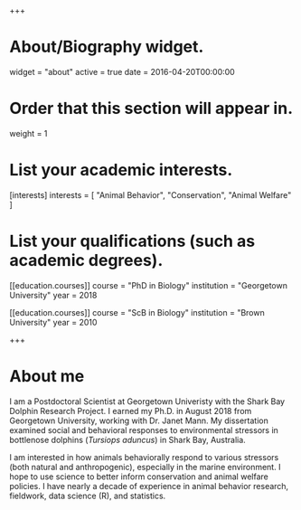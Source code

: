 +++
# About/Biography widget.
widget = "about"
active = true
date = 2016-04-20T00:00:00

# Order that this section will appear in.
weight = 1

# List your academic interests.
[interests]
  interests = [
    "Animal Behavior",
    "Conservation",
    "Animal Welfare"
  ]

# List your qualifications (such as academic degrees).
[[education.courses]]
  course = "PhD in Biology"
  institution = "Georgetown University"
  year = 2018

[[education.courses]]
  course = "ScB in Biology"
  institution = "Brown University"
  year = 2010
  
+++

# About me

I am a Postdoctoral Scientist at Georgetown Univeristy with the Shark Bay Dolphin Research Project. I earned my Ph.D. in August 2018 from Georgetown University, working with Dr. Janet Mann. My dissertation examined social and behavioral responses to environmental stressors in bottlenose dolphins (*Tursiops aduncus*) in Shark Bay, Australia.

I am interested in how animals behaviorally respond to various stressors (both natural and anthropogenic), especially in the marine environment. I hope to use science to better inform conservation and animal welfare policies. I have nearly a decade of experience in animal behavior research, fieldwork, data science (R), and statistics.
